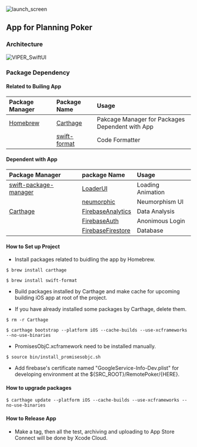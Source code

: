 ![launch_screen](https://user-images.githubusercontent.com/71208265/207891766-de36b235-937b-404b-8ef8-7f793f3f37e7.png)

## App for Planning Poker

### Architecture

![VIPER_SwiftUI](https://user-images.githubusercontent.com/71208265/222874483-777408a0-1b17-4ffb-80ba-ee4a8b6625c5.png)

### Package Dependency

#### Related to Builing App

| Package Manager             | Package Name                                          | Usage                                           |
| :-------------------------- | :---------------------------------------------------- | :---------------------------------------------- |
| [Homebrew](https://brew.sh) | [Carthage](https://github.com/Carthage/Carthage)      | Pakcage Manager for Packages Dependent with App |
|                             | [swift-format](https://github.com/apple/swift-format) | Code Formatter                                  |

#### Dependent with App

| Package Manager                                                         | package Name                                                      | Usage             |
| :---------------------------------------------------------------------- | :---------------------------------------------------------------- | :---------------- |
| [swift-package-manager](https://github.com/apple/swift-package-manager) | [LoaderUI](https://github.com/ninjaprox/LoaderUI)                 | Loading Animation |
|                                                                         | [neumorphic](https://github.com/costachung/neumorphic)            | Neumorphism UI    |
| [Carthage](https://github.com/Carthage/Carthage)                        | [FirebaseAnalytics](https://github.com/firebase/firebase-ios-sdk) | Data Analysis     |
|                                                                         | [FirebaseAuth](https://github.com/firebase/firebase-ios-sdk)      | Anonimous Login   |
|                                                                         | [FirebaseFirestore](https://github.com/firebase/firebase-ios-sdk) | Database          |

#### How to Set up Project

- Install packages related to buidling the app by Homebrew.

```
$ brew install carthage
```

```
$ brew install swift-format
```

- Build packages installed by Carthage and make cache for upcoming building iOS app at root of the project.

- If you have already installed some packages by Carthage, delete them.

```
$ rm -r Carthage
```

```
$ carthage bootstrap --platform iOS --cache-builds --use-xcframeworks --no-use-binaries
```

- PromisesObjC.xcframework need to be installed manually.

```
$ source bin/install_promisesobjc.sh
```

- Add firebase's certificate named "GoogleService-Info-Dev.plist" for developing environment at the ${SRC_ROOT}/RemotePoker/{HERE}.

#### How to upgrade packages

```
$ carthage update --platform iOS --cache-builds --use-xcframeworks --no-use-binaries
```

#### How to Release App

- Make a tag, then all the test, archiving and uploading to App Store Connect will be done by Xcode Cloud.
